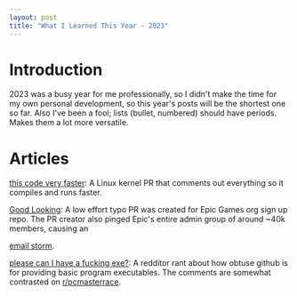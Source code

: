 ```yaml
---
layout: post
title: "What I Learned This Year - 2023"
---
```


# Introduction

2023 was a busy year for me professionally, so I didn't make the time for my own personal development, so this year's posts will be the shortest one so far. Also I've been a fool; lists (bullet, numbered) should have periods. Makes them a lot more versatile.

# Articles

[this code very faster](https://github.com/torvalds/linux/pull/447): A Linux kernel PR that comments out everything so it compiles and runs faster.

[Good Looking](https://github.com/EpicGames/Signup/pull/24): A low effort typo PR was created for Epic Games org sign up repo. The PR creator also pinged Epic's entire admin group of around ~40k members, causing an 

[email storm](https://www.reddit.com/r/webdev/comments/v54yla/did_github_epic_games_just_send_62_million_spam/).

[please can I have a fucking exe?](https://www.reddit.com/r/github/comments/11zihd4/please_can_i_have_a_fucking_exe/?sort=confidence): A redditor rant about how obtuse github is for providing basic program executables. The comments are somewhat contrasted on [r/pcmasterrace](https://www.reddit.com/r/pcmasterrace/comments/1ax1dn7/lost_treasure/).